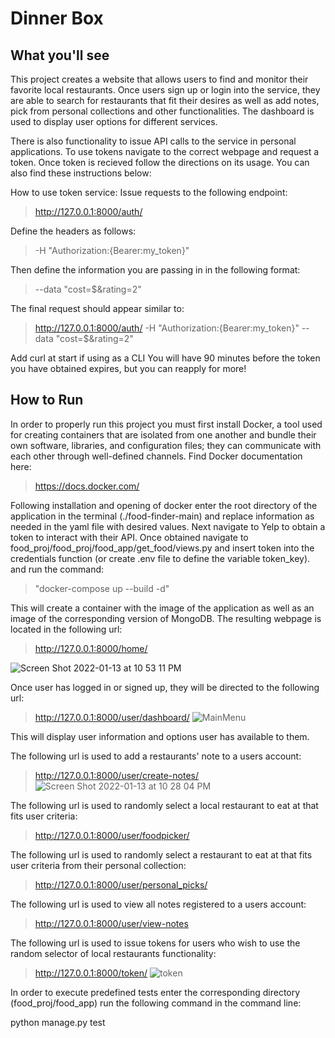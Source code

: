 Dinner Box
=======

What you'll see
-----------
This project creates a website that allows users to find and monitor their favorite local restaurants. Once
users sign up or login into the service, they are able to search for restaurants that fit their desires as well as 
add notes, pick from personal collections and other functionalities. The dashboard is used to display user options for different
services. 

There is also functionality to issue API calls to the service in personal applications. To use tokens navigate to the correct
webpage and request a token. Once token is recieved follow the directions on its usage. You can also find these instructions
below:

How to use token service:
Issue requests to the following endpoint: 

>http://127.0.0.1:8000/auth/

Define the headers as follows: 

>-H "Authorization:{Bearer:my_token}"

Then define the information you are passing in in the following format: 

>--data "cost=$&rating=2"

The final request should appear similar to:

>http://127.0.0.1:8000/auth/ -H "Authorization:{Bearer:my_token}" --data "cost=$&rating=2"

Add curl at start if using as a CLI
You will have 90 minutes before the token you have obtained expires, but you can reapply for more!

How to Run
-----------

In order to properly run this project you must first install Docker, a tool used for creating containers that are isolated from
one another and bundle their own software, libraries, and configuration files; they can communicate with each other through
well-defined channels. Find Docker documentation here:
>https://docs.docker.com/

Following installation and opening of docker enter the root directory of the application in the terminal (./food-finder-main) and replace information
as needed in the yaml file with desired values. Next navigate to Yelp to obtain a token to interact with their API. Once obtained navigate to
food_proj/food_proj/food_app/get_food/views.py and insert token into the credentials function (or create .env file to define the variable token_key).
and run the command:
>"docker-compose up --build -d" 

 This will create a container with the image of the application as well as an image of the corresponding version of MongoDB.
 The resulting webpage is located in the following url:
>http://127.0.0.1:8000/home/

![Screen Shot 2022-01-13 at 10 53 11 PM](https://user-images.githubusercontent.com/44513190/149453204-5553e0f8-842d-44c9-b372-a555bbd60b97.png)

Once user has logged in or signed up, they will be directed to the following url:
>http://127.0.0.1:8000/user/dashboard/
![MainMenu](https://user-images.githubusercontent.com/44513190/149452705-844eca16-62c1-4450-b209-0ef7fbdb539a.png)

This will display user information and options user has available to them.

The following url is used to add a restaurants' note to a users account:
>http://127.0.0.1:8000/user/create-notes/
![Screen Shot 2022-01-13 at 10 28 04 PM](https://user-images.githubusercontent.com/44513190/149452869-4e1ea2d7-4832-420d-8dc4-c83cb46d09bb.png)

The following url is used to randomly select a local restaurant to eat at that fits user criteria:
>http://127.0.0.1:8000/user/foodpicker/

The following url is used to randomly select a restaurant to eat at that fits user criteria from their personal collection:
>http://127.0.0.1:8000/user/personal_picks/

The following url is used to view all notes registered to a users account:
>http://127.0.0.1:8000/user/view-notes

The following url is used to issue tokens for users who wish to use the random selector of local restaurants functionality:
>http://127.0.0.1:8000/token/
>![token](https://user-images.githubusercontent.com/44513190/149452930-b8b628de-25d7-4cfc-8ab5-626a1a7b6f7f.png)

In order to execute predefined tests enter the corresponding directory (food_proj/food_app) run the following command in the command line:

python manage.py test
